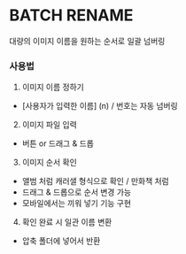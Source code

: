 # BATCH RENAME

대량의 이미지 이름을 원하는 순서로 일괄 넘버링

### 사용법

1. 이미지 이름 정하기
- [사용자가 입력한 이름] (n) / 번호는 자동 넘버링

2. 이미지 파일 입력
- 버튼 or 드래그 & 드롭

3. 이미지 순서 확인
- 앨범 처럼 캐러샐 형식으로 확인 / 만화책 처럼
- 드래그 & 드롭으로 순서 변경 가능
- 모바일에서는 끼워 넣기 기능 구현

4. 확인 완료 시 일관 이름 변환
- 압축 폴더에 넣어서 반환
